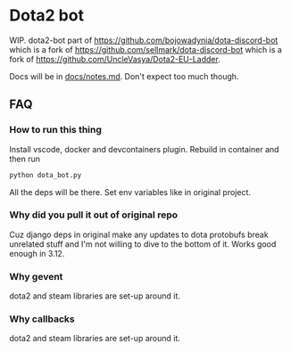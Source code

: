 # Dota2 bot

WIP. dota2-bot part of https://github.com/bojowadynia/dota-discord-bot which is a fork of https://github.com/sellmark/dota-discord-bot which is a fork of https://github.com/UncleVasya/Dota2-EU-Ladder.


Docs will be in [docs/notes.md](docs/notes.md). Don't expect too much though.

## FAQ

### How to run this thing

Install vscode, docker and devcontainers plugin. Rebuild in container and then run

```sh
python dota_bot.py
```

All the deps will be there. Set env variables like in original project.

### Why did you pull it out of original repo

Cuz django deps in original make any updates to dota protobufs break unrelated stuff and I'm not willing to dive to the bottom of it. Works good enough in 3.12.

### Why gevent

dota2 and steam libraries are set-up around it.

### Why callbacks

dota2 and steam libraries are set-up around it.
